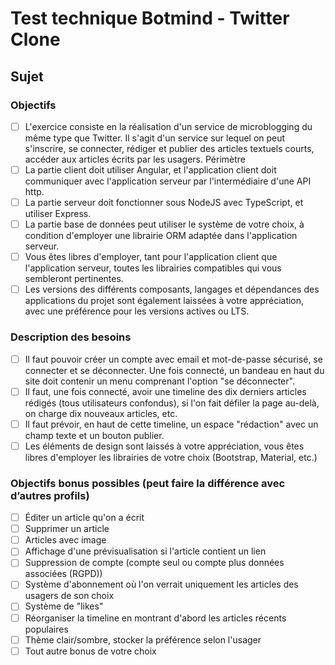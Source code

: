# Test technique Botmind - Twitter Clone

## Sujet

### Objectifs

- [ ] L'exercice consiste en la réalisation d'un service de microblogging du même type que
      Twitter. Il s'agit d'un service sur lequel on peut s'inscrire, se connecter, rédiger et publier
      des articles textuels courts, accéder aux articles écrits par les usagers.
      Périmètre
- [ ] La partie client doit utiliser Angular, et l'application client doit communiquer avec
      l'application serveur par l'intermédiaire d'une API http.
- [ ] La partie serveur doit fonctionner sous NodeJS avec TypeScript, et utiliser Express.
- [ ] La partie base de données peut utiliser le système de votre choix, à condition d'employer
      une librairie ORM adaptée dans l'application serveur.
- [ ] Vous êtes libres d'employer, tant pour l'application client que l'application serveur, toutes
      les librairies compatibles qui vous sembleront pertinentes.
- [ ] Les versions des différents composants, langages et dépendances des applications du
      projet sont également laissées à votre appréciation, avec une préférence pour les
      versions actives ou LTS.

### Description des besoins

- [ ] Il faut pouvoir créer un compte avec email et mot-de-passe sécurisé, se connecter et se
      déconnecter. Une fois connecté, un bandeau en haut du site doit contenir un menu
      comprenant l'option "se déconnecter".
- [ ] Il faut, une fois connecté, avoir une timeline des dix derniers articles rédigés (tous
      utilisateurs confondus), si l'on fait défiler la page au-delà, on charge dix nouveaux
      articles, etc.
- [ ] Il faut prévoir, en haut de cette timeline, un espace "rédaction" avec un champ texte et un
      bouton publier.
- [ ] Les éléments de design sont laissés à votre appréciation, vous êtes libres d'employer les
      librairies de votre choix (Bootstrap, Material, etc.)

### Objectifs bonus possibles (peut faire la différence avec d’autres profils)

- [ ] Éditer un article qu'on a écrit
- [ ] Supprimer un article
- [ ] Articles avec image
- [ ] Affichage d'une prévisualisation si l'article contient un lien
- [ ] Suppression de compte (compte seul ou compte plus données associées (RGPD))
- [ ] Système d'abonnement où l'on verrait uniquement les articles des usagers de son choix
- [ ] Système de "likes"
- [ ] Réorganiser la timeline en montrant d'abord les articles récents populaires
- [ ] Thème clair/sombre, stocker la préférence selon l'usager
- [ ] Tout autre bonus de votre choix
